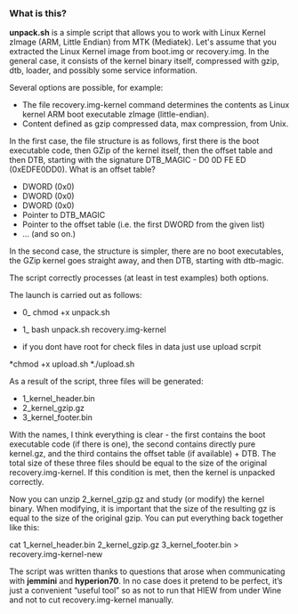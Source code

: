 ### What is this?

**unpack.sh** is a simple script that allows you to work with Linux Kernel zImage (ARM, Little Endian) from MTK (Mediatek). Let's assume that you extracted the Linux Kernel image from boot.img or recovery.img. In the general case, it consists of the kernel binary itself, compressed with gzip, dtb, loader, and possibly some service information.

Several options are possible, for example:

* The file recovery.img-kernel command determines the contents as Linux kernel ARM boot executable zImage (little-endian).
* Content defined as gzip compressed data, max compression, from Unix.

In the first case, the file structure is as follows, first there is the boot executable code, then GZip of the kernel itself, then the offset table and then DTB, starting with the signature DTB_MAGIC - D0 0D FE ED (0xEDFE0DD0). What is an offset table?

* DWORD (0x0)
* DWORD (0x0)
* DWORD (0x0)
* Pointer to DTB_MAGIC
* Pointer to the offset table (i.e. the first DWORD from the given list)
* ... (and so on.)

In the second case, the structure is simpler, there are no boot executables, the GZip kernel goes straight away, and then DTB, starting with dtb-magic.

The script correctly processes (at least in test examples) both options.

The launch is carried out as follows:

* 0_ chmod +x unpack.sh
* 1_ bash unpack.sh recovery.img-kernel


* if you dont have root for check files in data just use upload scrpit

*chmod +x upload.sh
*./upload.sh


As a result of the script, three files will be generated:

* 1_kernel_header.bin
* 2_kernel_gzip.gz
* 3_kernel_footer.bin

With the names, I think everything is clear - the first contains the boot executable code (if there is one), the second contains directly pure kernel.gz, and the third contains the offset table (if available) + DTB. The total size of these three files should be equal to the size of the original recovery.img-kernel. If this condition is met, then the kernel is unpacked correctly.

Now you can unzip 2_kernel_gzip.gz and study (or modify) the kernel binary. When modifying, it is important that the size of the resulting gz is equal to the size of the original gzip. You can put everything back together like this:

cat 1_kernel_header.bin 2_kernel_gzip.gz 3_kernel_footer.bin > recovery.img-kernel-new

The script was written thanks to questions that arose when communicating with **jemmini** and **hyperion70**. In no case does it pretend to be perfect, it’s just a convenient “useful tool” so as not to run that HIEW from under Wine and not to cut recovery.img-kernel manually.
		
